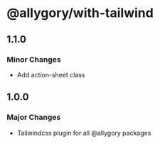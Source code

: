# @allygory/with-tailwind

## 1.1.0

### Minor Changes

- Add action-sheet class

## 1.0.0

### Major Changes

- Tailwindcss plugin for all @allygory packages
